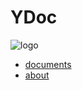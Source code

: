 # YDoc
![logo](ydoc/images/dog@1x.png)


* [documents](/documents/index.md)
* [about](/about/index.md)
